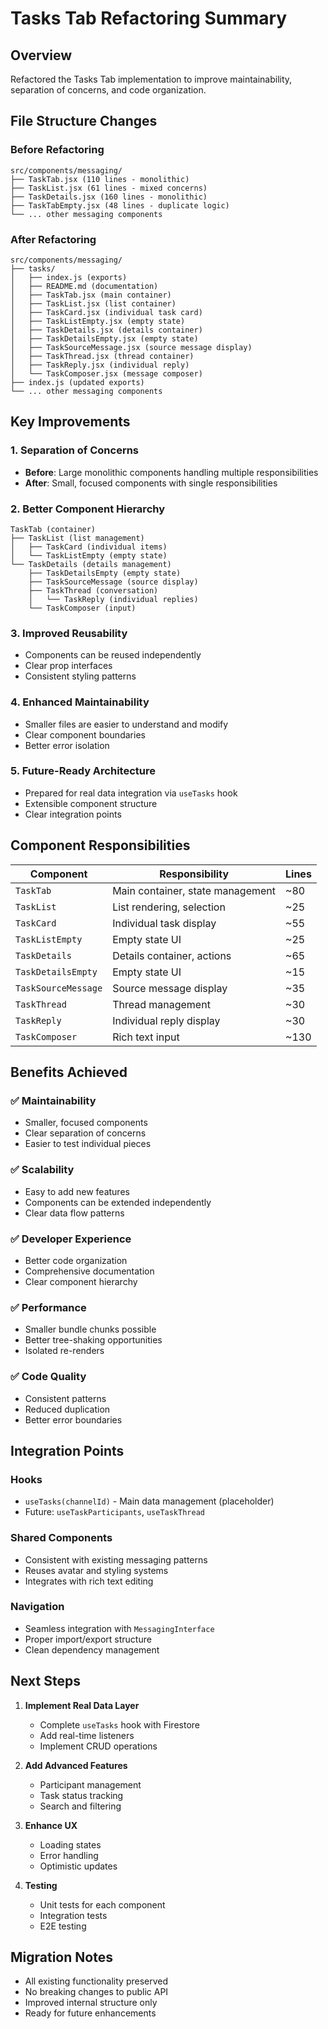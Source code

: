 # Tasks Tab Refactoring Summary

## Overview
Refactored the Tasks Tab implementation to improve maintainability, separation of concerns, and code organization.

## File Structure Changes

### Before Refactoring
```
src/components/messaging/
├── TaskTab.jsx (110 lines - monolithic)
├── TaskList.jsx (61 lines - mixed concerns)
├── TaskDetails.jsx (160 lines - monolithic)
├── TaskTabEmpty.jsx (48 lines - duplicate logic)
└── ... other messaging components
```

### After Refactoring
```
src/components/messaging/
├── tasks/
│   ├── index.js (exports)
│   ├── README.md (documentation)
│   ├── TaskTab.jsx (main container)
│   ├── TaskList.jsx (list container)
│   ├── TaskCard.jsx (individual task card)
│   ├── TaskListEmpty.jsx (empty state)
│   ├── TaskDetails.jsx (details container)
│   ├── TaskDetailsEmpty.jsx (empty state)
│   ├── TaskSourceMessage.jsx (source message display)
│   ├── TaskThread.jsx (thread container)
│   ├── TaskReply.jsx (individual reply)
│   └── TaskComposer.jsx (message composer)
├── index.js (updated exports)
└── ... other messaging components
```

## Key Improvements

### 1. **Separation of Concerns**
- **Before**: Large monolithic components handling multiple responsibilities
- **After**: Small, focused components with single responsibilities

### 2. **Better Component Hierarchy**
```
TaskTab (container)
├── TaskList (list management)
│   ├── TaskCard (individual items)
│   └── TaskListEmpty (empty state)
└── TaskDetails (details management)
    ├── TaskDetailsEmpty (empty state)
    ├── TaskSourceMessage (source display)
    ├── TaskThread (conversation)
    │   └── TaskReply (individual replies)
    └── TaskComposer (input)
```

### 3. **Improved Reusability**
- Components can be reused independently
- Clear prop interfaces
- Consistent styling patterns

### 4. **Enhanced Maintainability**
- Smaller files are easier to understand and modify
- Clear component boundaries
- Better error isolation

### 5. **Future-Ready Architecture**
- Prepared for real data integration via `useTasks` hook
- Extensible component structure
- Clear integration points

## Component Responsibilities

| Component | Responsibility | Lines |
|-----------|---------------|-------|
| `TaskTab` | Main container, state management | ~80 |
| `TaskList` | List rendering, selection | ~25 |
| `TaskCard` | Individual task display | ~55 |
| `TaskListEmpty` | Empty state UI | ~25 |
| `TaskDetails` | Details container, actions | ~65 |
| `TaskDetailsEmpty` | Empty state UI | ~15 |
| `TaskSourceMessage` | Source message display | ~35 |
| `TaskThread` | Thread management | ~30 |
| `TaskReply` | Individual reply display | ~30 |
| `TaskComposer` | Rich text input | ~130 |

## Benefits Achieved

### ✅ **Maintainability**
- Smaller, focused components
- Clear separation of concerns
- Easier to test individual pieces

### ✅ **Scalability**
- Easy to add new features
- Components can be extended independently
- Clear data flow patterns

### ✅ **Developer Experience**
- Better code organization
- Comprehensive documentation
- Clear component hierarchy

### ✅ **Performance**
- Smaller bundle chunks possible
- Better tree-shaking opportunities
- Isolated re-renders

### ✅ **Code Quality**
- Consistent patterns
- Reduced duplication
- Better error boundaries

## Integration Points

### Hooks
- `useTasks(channelId)` - Main data management (placeholder)
- Future: `useTaskParticipants`, `useTaskThread`

### Shared Components
- Consistent with existing messaging patterns
- Reuses avatar and styling systems
- Integrates with rich text editing

### Navigation
- Seamless integration with `MessagingInterface`
- Proper import/export structure
- Clean dependency management

## Next Steps

1. **Implement Real Data Layer**
   - Complete `useTasks` hook with Firestore
   - Add real-time listeners
   - Implement CRUD operations

2. **Add Advanced Features**
   - Participant management
   - Task status tracking
   - Search and filtering

3. **Enhance UX**
   - Loading states
   - Error handling
   - Optimistic updates

4. **Testing**
   - Unit tests for each component
   - Integration tests
   - E2E testing

## Migration Notes

- All existing functionality preserved
- No breaking changes to public API
- Improved internal structure only
- Ready for future enhancements 